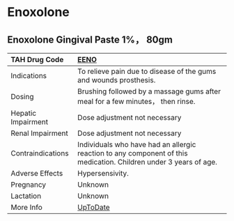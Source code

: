 # Enoxolone

## Enoxolone Gingival Paste 1%， 80gm

| TAH Drug Code      | [EENO](https://www.tahsda.org.tw/drugs/hissearch.php?drug_code=EENO)                                              |
|:-------------------|:------------------------------------------------------------------------------------------------------------------|
| Indications        | To relieve pain due to disease of the gums and wounds prosthesis.                                                 |
| Dosing             | Brushing followed by a massage gums after meal for a few minutes， then rinse.                                    |
| Hepatic Impairment | Dose adjustment not necessary                                                                                     |
| Renal Impairment   | Dose adjustment not necessary                                                                                     |
| Contraindications  | Individuals who have had an allergic reaction to any component of this medication. Children under 3 years of age. |
| Adverse Effects    | Hypersensivity.                                                                                                   |
| Pregnancy          | Unknown                                                                                                           |
| Lactation          | Unknown                                                                                                           |
| More Info          | [UpToDate](https://www.uptodate.com/contents/enoxolone-drug-information)                                          |

